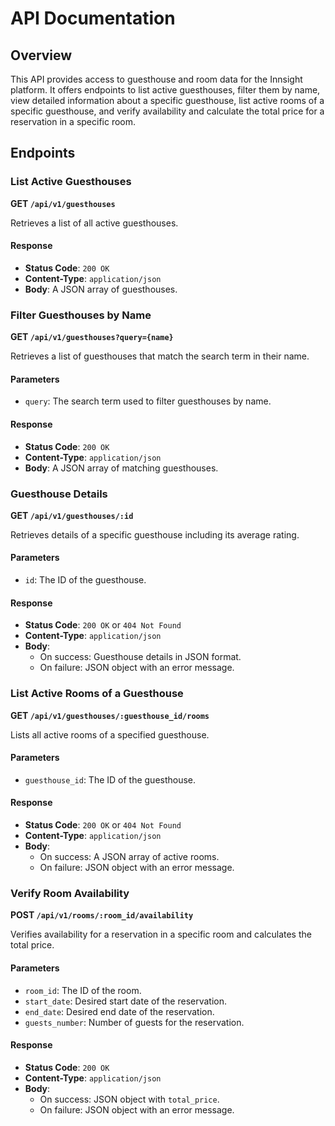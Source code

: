 # API Documentation

## Overview
This API provides access to guesthouse and room data for the Innsight platform. 
It offers endpoints to list active guesthouses, filter them by name, view detailed 
information about a specific guesthouse, list active rooms of a specific guesthouse, 
and verify availability and calculate the total price for a reservation in a specific room.

## Endpoints

### List Active Guesthouses
**GET `/api/v1/guesthouses`**

Retrieves a list of all active guesthouses.

#### Response
- **Status Code**: `200 OK`
- **Content-Type**: `application/json`
- **Body**: A JSON array of guesthouses.

### Filter Guesthouses by Name
**GET `/api/v1/guesthouses?query={name}`**

Retrieves a list of guesthouses that match the search term in their name.

#### Parameters
- `query`: The search term used to filter guesthouses by name.

#### Response
- **Status Code**: `200 OK`
- **Content-Type**: `application/json`
- **Body**: A JSON array of matching guesthouses.

### Guesthouse Details
**GET `/api/v1/guesthouses/:id`**

Retrieves details of a specific guesthouse including its average rating.

#### Parameters
- `id`: The ID of the guesthouse.

#### Response
- **Status Code**: `200 OK` or `404 Not Found`
- **Content-Type**: `application/json`
- **Body**: 
  - On success: Guesthouse details in JSON format.
  - On failure: JSON object with an error message.

### List Active Rooms of a Guesthouse
**GET `/api/v1/guesthouses/:guesthouse_id/rooms`**

Lists all active rooms of a specified guesthouse.

#### Parameters
- `guesthouse_id`: The ID of the guesthouse.

#### Response
- **Status Code**: `200 OK` or `404 Not Found`
- **Content-Type**: `application/json`
- **Body**: 
  - On success: A JSON array of active rooms.
  - On failure: JSON object with an error message.

### Verify Room Availability
**POST `/api/v1/rooms/:room_id/availability`**

Verifies availability for a reservation in a specific room and calculates the total price.

#### Parameters
- `room_id`: The ID of the room.
- `start_date`: Desired start date of the reservation.
- `end_date`: Desired end date of the reservation.
- `guests_number`: Number of guests for the reservation.

#### Response
- **Status Code**: `200 OK`
- **Content-Type**: `application/json`
- **Body**: 
  - On success: JSON object with `total_price`.
  - On failure: JSON object with an error message.